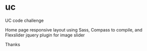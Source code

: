 # uc

UC code challenge

Home page responsive layout using Sass, Compass to compile, and Flexslider jquery plugin for image slider

Thanks
